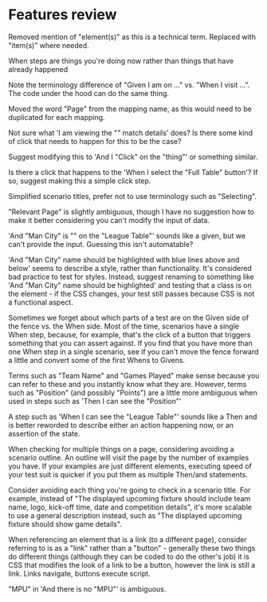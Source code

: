 # Features review

Removed mention of "element(s)" as this is a technical term. Replaced with "item(s)" where needed.

When steps are things you're doing now rather than things that have already happened

Note the terminology difference of "Given I am on ..." vs. "When I visit ...". The code under the hood can do the same thing.

Moved the word "Page" from the mapping name, as this would need to be duplicated for each mapping.

Not sure what 'I am viewing the "<team>" match details' does? Is there some kind of click that needs to happen for this to be the case?

Suggest modifying this to 'And I "Click" on the "thing"' or something similar.

Is there a click that happens to the 'When I select the "Full Table" button'? If so, suggest making this a simple click step.

Simplified scenario titles, prefer not to use terminology such as "Selecting".

"Relevant Page" is slightly ambiguous, though I have no suggestion how to make it better considering you can't modify the input of data.

'And "Man City" is "<position>" on the "League Table"' sounds like a given, but we can't provide the input. Guessing this isn't automatable?

'And "Man City" name should be highlighted with blue lines above and below' seems to describe a style, rather than functionality. It's considered bad practice to test for styles. Instead, suggest renaming to something like 'And "Man City" name should be highlighted' and testing that a class is on the element - if the CSS changes, your test still passes because CSS is not a functional aspect.

Sometimes we forget about which parts of a test are on the Given side of the fence vs. the When side. Most of the time, scenarios have a single When step, because, for example, that's the click of a button that triggers something that you can assert against. If you find that you have more than one When step in a single scenario, see if you can't move the fence forward a little and convert some of the first Whens to Givens.

Terms such as "Team Name" and "Games Played" make sense because you can refer to these and you instantly know what they are. However, terms such as "Position" (and possibly "Points") are a little more ambiguous when used in steps such as 'Then I can see the "Position"'

A step such as 'When I can see the "League Table"' sounds like a Then and is better reworded to describe either an action happening now, or an assertion of the state.

When checking for multiple things on a page, considering avoiding a scenario outline. An outline will visit the page by the number of examples you have. If your examples are just different elements, executing speed of your test suit is quicker if you put them as multiple Then/and statements.

Consider avoiding each thing you're going to check in a scenario title. For example, instead of "The displayed upcoming fixture should include team name, logo, kick-off time, date and competition details", it's more scalable to use a general description instead, such as "The displayed upcoming fixture should show game details".

When referencing an element that is a link (to a different page), consider referring to is as a "link" rather than a "button" - generally these two things do different things (although they can be coded to do the other's job) it is CSS that modifies the look of a link to be a button, however the link is still a link. Links navigate, buttons execute script.

"MPU" in 'And there is no "MPU"' is ambiguous.

